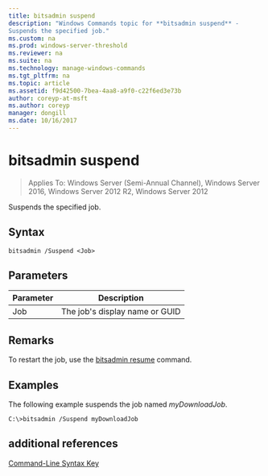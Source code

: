 ```yaml
---
title: bitsadmin suspend
description: "Windows Commands topic for **bitsadmin suspend** - 
Suspends the specified job."
ms.custom: na
ms.prod: windows-server-threshold
ms.reviewer: na
ms.suite: na
ms.technology: manage-windows-commands
ms.tgt_pltfrm: na
ms.topic: article
ms.assetid: f9d42500-7bea-4aa8-a9f0-c22f6ed3e73b
author: coreyp-at-msft
ms.author: coreyp
manager: dongill
ms.date: 10/16/2017
---
```

# bitsadmin suspend

>Applies To: Windows Server (Semi-Annual Channel), Windows Server 2016, Windows Server 2012 R2, Windows Server 2012

Suspends the specified job.
## Syntax
```
bitsadmin /Suspend <Job>
```
## Parameters
|Parameter|Description|
|-------|--------|
|Job|The job's display name or GUID|
## Remarks
To restart the job, use the [bitsadmin resume](bitsadmin-resume.md) command.
## <a name="BKMK_examples"></a>Examples
The following example suspends the job named *myDownloadJob*.
```
C:\>bitsadmin /Suspend myDownloadJob
```
## additional references
[Command-Line Syntax Key](command-line-syntax-key.md)
